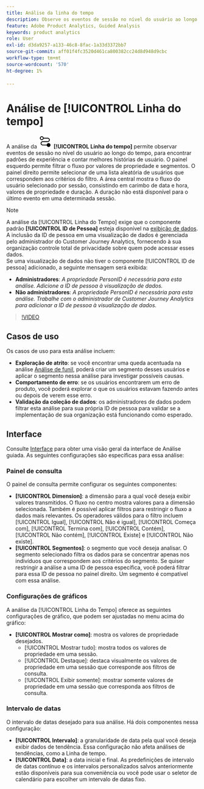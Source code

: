 ```yaml
---
title: Análise da linha do tempo
description: Observe os eventos de sessão no nível do usuário ao longo do tempo para encontrar padrões de experiência.
feature: Adobe Product Analytics, Guided Analysis
keywords: product analytics
role: User
exl-id: d3da9257-a133-46c8-8fac-1a33d3372bb7
source-git-commit: aff01f4fc3520d461ca800382cc24d8d948d9cbc
workflow-type: tm+mt
source-wordcount: '570'
ht-degree: 1%

---
```


# Análise de [!UICONTROL Linha do tempo]

A análise da ![Linha do tempo](/help/assets/icons/Timeline.svg) **[!UICONTROL Linha do tempo]** permite observar eventos de sessão no nível do usuário ao longo do tempo, para encontrar padrões de experiência e contar melhores histórias de usuário. O painel esquerdo permite filtrar o fluxo por valores de propriedade e segmentos. O painel direito permite selecionar de uma lista aleatória de usuários que correspondem aos critérios do filtro. A área central mostra o fluxo do usuário selecionado por sessão, consistindo em carimbo de data e hora, valores de propriedade e duração. A duração não está disponível para o último evento em uma determinada sessão.


>[!NOTE]
>
>A análise da [!UICONTROL Linha do Tempo] exige que o componente padrão **[!UICONTROL ID de Pessoa]** esteja disponível na [exibição de dados](/help/data-views/component-reference.md#optional). A inclusão da ID de pessoa em uma visualização de dados é gerenciada pelo administrador do Customer Journey Analytics, fornecendo à sua organização controle total de privacidade sobre quem pode acessar esses dados.
><br/>Se uma visualização de dados não tiver o componente [!UICONTROL ID de pessoa] adicionado, a seguinte mensagem será exibida:
>
>* **Administradores**: *A propriedade PersonID é necessária para esta análise. Adicione a ID de pessoa à visualização de dados.*
>* **Não administradores**: *A propriedade PersonID é necessária para esta análise. Trabalhe com o administrador de Customer Journey Analytics para adicionar a ID de pessoa à visualização de dados.*

>[!VIDEO](https://video.tv.adobe.com/v/3427810/?learn=on)



## Casos de uso

Os casos de uso para esta análise incluem:

* **Exploração de atrito**: se você encontrar uma queda acentuada na análise [Análise de funil](funnel.md), poderá criar um segmento desses usuários e aplicar o segmento nessa análise para investigar possíveis causas.
* **Comportamento de erro**: se os usuários encontrarem um erro de produto, você poderá explorar o que os usuários estavam fazendo antes ou depois de verem esse erro.
* **Validação da coleção de dados**: os administradores de dados podem filtrar esta análise para sua própria ID de pessoa para validar se a implementação de sua organização está funcionando como esperado.

## Interface

Consulte [Interface](../overview.md#interface) para obter uma visão geral da interface de Análise guiada. As seguintes configurações são específicas para essa análise:

### Painel de consulta

O painel de consulta permite configurar os seguintes componentes:

* **[!UICONTROL Dimension]**: a dimensão para a qual você deseja exibir valores transmitidos. O fluxo no centro mostra valores para a dimensão selecionada. Também é possível aplicar filtros para restringir o fluxo a dados mais relevantes. Os operadores válidos para o filtro incluem [!UICONTROL Igual], [!UICONTROL Não é igual], [!UICONTROL Começa com], [!UICONTROL Termina com], [!UICONTROL Contém], [!UICONTROL Não contém], [!UICONTROL Existe] e [!UICONTROL Não existe].
* **[!UICONTROL Segmentos]**: o segmento que você deseja analisar. O segmento selecionado filtra os dados para se concentrar apenas nos indivíduos que correspondem aos critérios do segmento. Se quiser restringir a análise a uma ID de pessoa específica, você poderá filtrar para essa ID de pessoa no painel direito. Um segmento é compatível com essa análise.

### Configurações de gráficos

A análise da [!UICONTROL Linha do Tempo] oferece as seguintes configurações de gráfico, que podem ser ajustadas no menu acima do gráfico:

* **[!UICONTROL Mostrar como]**: mostra os valores de propriedade desejados.
   * [!UICONTROL Mostrar tudo]: mostra todos os valores de propriedade em uma sessão.
   * [!UICONTROL Destaque]: destaca visualmente os valores de propriedade em uma sessão que corresponde aos filtros de consulta.
   * [!UICONTROL Exibir somente]: mostrar somente valores de propriedade em uma sessão que corresponda aos filtros de consulta.

### Intervalo de datas

O intervalo de datas desejado para sua análise. Há dois componentes nessa configuração:

* **[!UICONTROL Intervalo]**: a granularidade de data pela qual você deseja exibir dados de tendência. Essa configuração não afeta análises de tendências, como a Linha de tempo.
* **[!UICONTROL Data]**: a data inicial e final. As predefinições de intervalo de datas contínuo e os intervalos personalizados salvos anteriormente estão disponíveis para sua conveniência ou você pode usar o seletor de calendário para escolher um intervalo de datas fixo.


<!--

## Example

See below for an example of the analysis.

![Timeline](../assets/timeline-new.png)

-->
